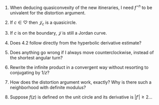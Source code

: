 1. When deducing quasiconvexity of the new itineraries, I need $f^{\circ n}$ to be univalent for the distortion argument.

2. If $c \in \heartsuit$ then $\mathcal J_c$ is a quasicircle.

3. If $c$ is on the boundary, $\mathcal J$ is still a Jordan curve.

4. Does 4.2 follow directly from the hyperbolic derivative estimate?

5. Does anything go wrong if I always move counterclockwise, instead of the shortest angular turn?

6. Rewrite the infinite product in a convergent way without resorting to conjugating by $1/z$?

7. How does the distortion argument work, exactly? Why is there such a neighborhood with definite modulus?

8. Suppose $f(z)$ is defined on the unit circle and its derivative is $|f'| \geq 2$...